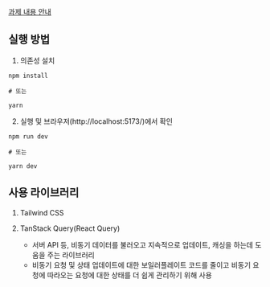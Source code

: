 [과제 내용 안내](https://docs.google.com/document/d/1y_Ou1wQvpzReYVTeekMiRgDRfSqNWDOzaPcW5D5832s/edit)

## 실행 방법
1. 의존성 설치
```
npm install

# 또는

yarn
```

2. 실행 및 브라우저(http://localhost:5173/)에서 확인
```
npm run dev

# 또는

yarn dev
```

## 사용 라이브러리

1. Tailwind CSS

2. TanStack Query(React Query)
    - 서버 API 등, 비동기 데이터를 불러오고 지속적으로 업데이트, 캐싱을 하는데 도움을 주는 라이브러리
    - 비동기 요청 및 상태 업데이트에 대한 보일러플레이트 코드를 줄이고 비동기 요청에 따라오는 요청에 대한 상태를 더 쉽게 관리하기 위해 사용
